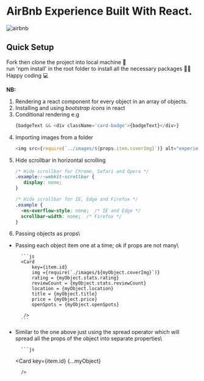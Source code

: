 
# AirBnb Experience Built With React. 
![airbnb](https://user-images.githubusercontent.com/77986239/219976623-deb01798-fff0-462e-b34c-3fd29a1746f4.PNG)


## Quick Setup
Fork then clone the project into local machine 🍴\
run 'npm install' in the root folder to install all the necessary packages 👩‍💻\
Happy coding 💻

**NB:**
1. Rendering a react component for every object in an array of objects.
1. Installing and using *bootstrap icons* in react
1. Conditional rendering e.g 
	```js
	{badgeText && <div className='card-badge'>{badgeText}</div>}
	```
1. Importing images from a folder
	```js
	<img src={require(`../images/${props.item.coverImg}`)} alt="experiences" />
	```
1. Hide scrollbar in horizontal scrolling
	```css
	/* Hide scrollbar for Chrome, Safari and Opera */
	.example::-webkit-scrollbar {
	   display: none;
	}

	/* Hide scrollbar for IE, Edge and Firefox */
	.example {
  	  -ms-overflow-style: none;  /* IE and Edge */
 	  scrollbar-width: none;  /* Firefox */
	}
	```
1. Passing objects as props\
- Passing each object item one at a time; ok if props are not many\
    
        ```js
        <Card 
            key={item.id}
            img ={require(`./images/${myObject.coverImg}`)}   
            rating = {myObject.stats.rating}   
            reviewCount = {myObject.stats.reviewCount} 
            location = {myObject.location}
            title = {myObject.title}
            price = {myObject.price}
            openSpots = {myObject.openSpots}
    
         />
        ```      
     
- Similar to the one above just using the spread operator which will spread all the props of the object into separate properties\
     
        ```js
	<Card 
            key={item.id}
	    {...myObject}     
    
        />
	```
